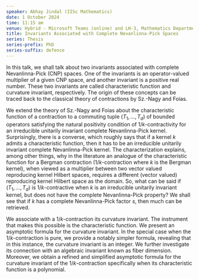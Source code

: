 ```yaml
---
speaker: Abhay Jindal (IISc Mathematics)
date: 1 October 2024
time: 11:15 am
venue: Hybrid - Microsoft Teams (online) and LH-3, Mathematics Department
title: Invariants Associated with Complete Nevanlinna-Pick Spaces
series: Thesis
series-prefix: PhD
series-suffix: defence
---
```


In this talk, we shall talk about two invariants associated with complete Nevanlinna-Pick (CNP) spaces. One of the invariants is an operator-valued multiplier
of a given CNP space, and another invariant is a positive real number.  These two invariants are called characteristic function and curvature invariant,
respectively. The origin of these concepts can be traced back to the classical theory of contractions by Sz.-Nagy and Foias.

We extend the theory of Sz.-Nagy and Foias about the characteristic function of a contraction to a commuting tuple $(T_{1}, \dots, T_{d})$ of bounded operators
satisfying the natural positivity condition of $1/k$-contractivity for an irreducible unitarily invariant complete Nevanlinna-Pick kernel. Surprisingly, there
is a converse, which roughly says that if a kernel $k$ admits a characteristic function, then it has to be an irreducible unitarily invariant complete
Nevanlinna-Pick kernel. The characterization explains, among other things, why in the literature an analogue of the characteristic function for a Bergman
contraction ($1/k$-contraction where $k$ is the Bergman kernel), when viewed as a multiplier between two vector valued reproducing kernel Hilbert spaces,
requires a different (vector valued) reproducing kernel Hilbert space as the domain. So, what can be said if $(T_{1}, \dots,T_{d})$ is $1/k$-contractive when
$k$ is an irreducible unitarily invariant kernel, but does not have the complete Nevanlinna-Pick property? We shall see that if $k$ has a complete Nevanlinna-Pick
factor $s$, then much can be retrieved.

We associate with a $1/k$-contraction its curvature invariant. The instrument that makes this possible is the characteristic function. We present an asymptotic
formula for the curvature invariant. In the special case when the $1/k$-contraction is pure, we provide a notably simpler formula, revealing that in this instance,
the curvature invariant is an integer. We further investigate its connection with an algebraic invariant known as fiber dimension. Moreover, we obtain a refined
and simplified asymptotic formula for the curvature invariant of the $1/k$-contraction specifically when its characteristic function is a polynomial.

